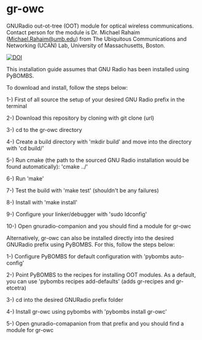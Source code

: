 # gr-owc
GNURadio out-ot-tree (OOT) module for optical wireless communications. Contact person for the module is Dr. Michael Rahaim (<Michael.Rahaim@umb.edu>) from The Ubiquitous Communications and Networking (UCAN) Lab, University of Massachusetts, Boston.

<a href="https://zenodo.org/badge/latestdoi/323626297"><img src="https://zenodo.org/badge/323626297.svg" alt="DOI"></a>


This installation guide assumes that GNU Radio has been installed using PyBOMBS.

To download and install, follow the steps below:

1-) First of all source the setup of your desired GNU Radio prefix in the terminal

2-) Download this repository by cloning with git clone (url)

3-) cd to the gr-owc directory

4-) Create a build directory with 'mkdir build' and move into the directory with 'cd build/'

5-) Run cmake (the path to the sourced GNU Radio installation would be found automatically): 'cmake ../'

6-) Run 'make'

7-) Test the build with 'make test' (shouldn't be any failures)

8-) Install with 'make install'

9-) Configure your linker/debugger with 'sudo ldconfig'

10-) Open gnuradio-companion and you should find a module for gr-owc

Alternatively, gr-owc can also be installed directly into the desired GNURadio prefix using PyBOMBS. For this, follow the steps below:

1-) Configure PyBOMBS for default configuration with 'pybombs auto-config'

2-) Point PyBOMBS to the recipes for installing OOT modules. As a default, you can use 'pybombs recipes add-defaults' (adds gr-recipes and gr-etcetra) 

3-) cd into the desired GNURadio prefix folder

4-) Install gr-owc using pybombs with 'pybombs install gr-owc' 

5-) Open gnuradio-comapanion from that prefix and you should find a module for gr-owc

